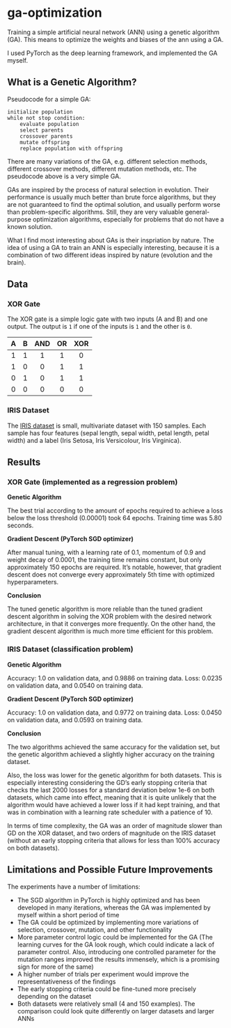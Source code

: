 # ga-optimization

Training a simple artificial neural network (ANN) using a genetic algorithm (GA). This means to optimize the weights and biases of the ann using a GA.

I used PyTorch as the deep learning framework, and implemented the GA myself.

## What is a Genetic Algorithm?

Pseudocode for a simple GA:

```
initialize population
while not stop condition:
    evaluate population
    select parents
    crossover parents
    mutate offspring
    replace population with offspring
```

There are many variations of the GA, e.g. different selection methods, different crossover methods, different mutation methods, etc. The pseudocode above is a very simple GA.

GAs are inspired by the process of natural selection in evolution. Their performance is usually much better than brute force algorithms, but they are not guaranteed to find the optimal solution, and usually perform worse than problem-specific algorithms. Still, they are very valuable general-purpose optimization algorithms, especially for problems that do not have a known solution.

What I find most interesting about GAs is their inspriation by nature. The idea of using a GA to train an ANN is especially interesting, because it is a combination of two different ideas inspired by nature (evolution and the brain).

## Data

### XOR Gate

The XOR gate is a simple logic gate with two inputs (A and B) and one output. The output is `1` if one of the inputs is `1` and the other is `0`.

|  A  |  B  | AND | OR  | XOR |
| :-: | :-: | :-: | :-: | :-: |
|  1  |  1  |  1  |  1  |  0  |
|  1  |  0  |  0  |  1  |  1  |
|  0  |  1  |  0  |  1  |  1  |
|  0  |  0  |  0  |  0  |  0  |

### IRIS Dataset

The [IRIS dataset](https://archive.ics.uci.edu/ml/datasets/iris) is small, multivariate dataset with 150 samples. Each sample has four features (sepal length, sepal width, petal length, petal width) and a label (Iris Setosa, Iris Versicolour, Iris Virginica).

## Results

### XOR Gate (implemented as a regression problem)

**Genetic Algorithm**

The best trial according to the amount of epochs required to achieve a loss below the loss threshold (0.00001) took 64 epochs. Training time was 5.80 seconds.

**Gradient Descent (PyTorch SGD optimizer)**

After manual tuning, with a learning rate of 0.1, momentum of 0.9 and weight decay of 0.0001, the training time remains constant, but only approximately 150 epochs are required.
It’s notable, however, that gradient descent does not converge every approximately 5th time with optimized hyperparameters.

**Conclusion**

The tuned genetic algorithm is more reliable than the tuned gradient descent algorithm in solving the XOR problem with the desired network architecture, in that it converges more frequently. On the other hand, the gradient descent algorithm is much more time efficient for this problem.

### IRIS Dataset (classification problem)

**Genetic Algorithm**

Accuracy: 1.0 on validation data, and 0.9886 on training data.
Loss: 0.0235 on validation data, and 0.0540 on training data.

**Gradient Descent (PyTorch SGD optimizer)**

Accuracy: 1.0 on validation data, and 0.9772 on training data.
Loss: 0.0450 on validation data, and 0.0593 on training data.

**Conclusion**

The two algorithms achieved the same accuracy for the validation set, but the genetic algorithm achieved a slightly higher accuracy on the training dataset.

Also, the loss was lower for the genetic algorithm for both datasets. This is especially interesting considering the GD’s early stopping criteria that checks the last 2000 losses for a standard deviation below 1e-6 on both datasets, which came into effect, meaning that it is quite unlikely that the algorithm would have achieved a lower loss if it had kept training, and that was in combination with a learning rate scheduler with a patience of 10.

In terms of time complexity, the GA was an order of magnitude slower than GD on the XOR dataset, and two orders of magnitude on the IRIS dataset (without an early stopping criteria that allows for less than 100% accuracy on both datasets).

## Limitations and Possible Future Improvements

The experiments have a number of limitations:

- The SGD algorithm in PyTorch is highly optimized and has been developed in many
  iterations, whereas the GA was implemented by myself within a short period of time
- The GA could be optimized by implementing more variations of selection, crossover,
  mutation, and other functionality
- More parameter control logic could be implemented for the GA (The learning curves
  for the GA look rough, which could indicate a lack of parameter control. Also, introducing one controlled parameter for the mutation ranges improved the results immensely, which is a promising sign for more of the same)
- A higher number of trials per experiment would improve the representativeness of the findings
- The early stopping criteria could be fine-tuned more precisely depending on the dataset
- Both datasets were relatively small (4 and 150 examples). The comparison could look quite differently on larger datasets and larger ANNs
